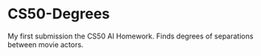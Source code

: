 # CS50-Degrees

My first submission the CS50 AI Homework. Finds degrees of separations between movie actors.
